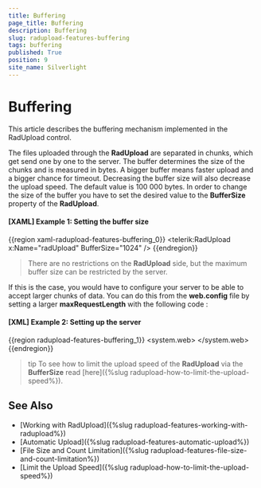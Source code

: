 ```yaml
---
title: Buffering
page_title: Buffering
description: Buffering
slug: radupload-features-buffering
tags: buffering
published: True
position: 9
site_name: Silverlight
---
```


# Buffering

This article describes the buffering mechanism implemented in the RadUpload control.

The files uploaded through the __RadUpload__ are separated in chunks, which get send one by one to the server. The buffer determines the size of the chunks and is measured in bytes. A bigger buffer means faster upload and a bigger chance for timeout. Decreasing the buffer size will also decrease the upload speed. The default value is 100 000 bytes. In order to change the size of the buffer you have to set the desired value to the __BufferSize__ property of the __RadUpload__.	

#### __[XAML] Example 1: Setting the buffer size__  
{{region xaml-radupload-features-buffering_0}}
	<telerik:RadUpload x:Name="radUpload"
	                   BufferSize="1024" />
{{endregion}}

>There are no restrictions on the __RadUpload__ side, but the maximum buffer size can be restricted by the server.

 If this is the case, you would have to configure your server to be able to accept larger chunks of data. You can do this from the __web.config__ file by setting a larger __maxRequestLength__ with the following code :

#### __[XML] Example 2: Setting up the server__  
{{region radupload-features-buffering_1}}
	<configuration>
		<system.web>
			<httpRuntime  maxRequestLength="10000000" executionTimeout="3600" />
			<compilation debug="true" targetFramework="4.0" />
		</system.web>
	</configuration>
{{endregion}}

>tip To see how to limit the upload speed of the __RadUpload__ via the __BufferSize__ read [here]({%slug radupload-how-to-limit-the-upload-speed%}).		  

## See Also  
 * [Working with RadUpload]({%slug radupload-features-working-with-radupload%})
 * [Automatic Upload]({%slug radupload-features-automatic-upload%})
 * [File Size and Count Limitation]({%slug radupload-features-file-size-and-count-limitation%})
 * [Limit the Upload Speed]({%slug radupload-how-to-limit-the-upload-speed%})
